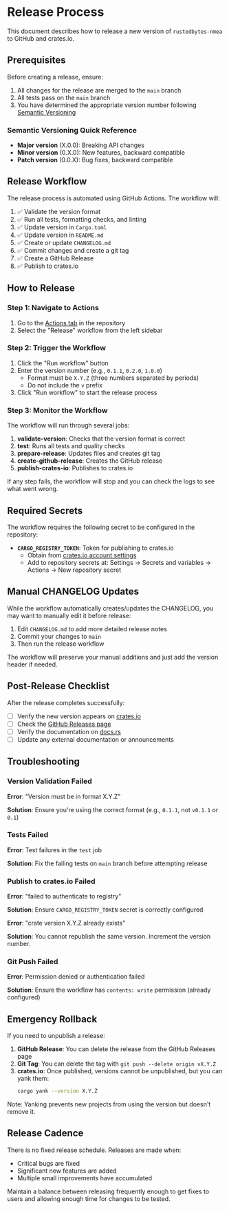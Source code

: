 # Release Process

This document describes how to release a new version of `rustedbytes-nmea` to GitHub and crates.io.

## Prerequisites

Before creating a release, ensure:

1. All changes for the release are merged to the `main` branch
2. All tests pass on the `main` branch
3. You have determined the appropriate version number following [Semantic Versioning](https://semver.org/)

### Semantic Versioning Quick Reference

- **Major version** (X.0.0): Breaking API changes
- **Minor version** (0.X.0): New features, backward compatible
- **Patch version** (0.0.X): Bug fixes, backward compatible

## Release Workflow

The release process is automated using GitHub Actions. The workflow will:

1. ✅ Validate the version format
2. ✅ Run all tests, formatting checks, and linting
3. ✅ Update version in `Cargo.toml`
4. ✅ Update version in `README.md`
5. ✅ Create or update `CHANGELOG.md`
6. ✅ Commit changes and create a git tag
7. ✅ Create a GitHub Release
8. ✅ Publish to crates.io

## How to Release

### Step 1: Navigate to Actions

1. Go to the [Actions tab](https://github.com/mad4j/rustedbytes-nmea/actions) in the repository
2. Select the "Release" workflow from the left sidebar

### Step 2: Trigger the Workflow

1. Click the "Run workflow" button
2. Enter the version number (e.g., `0.1.1`, `0.2.0`, `1.0.0`)
   - Format must be `X.Y.Z` (three numbers separated by periods)
   - Do not include the `v` prefix
3. Click "Run workflow" to start the release process

### Step 3: Monitor the Workflow

The workflow will run through several jobs:

1. **validate-version**: Checks that the version format is correct
2. **test**: Runs all tests and quality checks
3. **prepare-release**: Updates files and creates git tag
4. **create-github-release**: Creates the GitHub release
5. **publish-crates-io**: Publishes to crates.io

If any step fails, the workflow will stop and you can check the logs to see what went wrong.

## Required Secrets

The workflow requires the following secret to be configured in the repository:

- **`CARGO_REGISTRY_TOKEN`**: Token for publishing to crates.io
  - Obtain from [crates.io account settings](https://crates.io/settings/tokens)
  - Add to repository secrets at: Settings → Secrets and variables → Actions → New repository secret

## Manual CHANGELOG Updates

While the workflow automatically creates/updates the CHANGELOG, you may want to manually edit it before release:

1. Edit `CHANGELOG.md` to add more detailed release notes
2. Commit your changes to `main`
3. Then run the release workflow

The workflow will preserve your manual additions and just add the version header if needed.

## Post-Release Checklist

After the release completes successfully:

- [ ] Verify the new version appears on [crates.io](https://crates.io/crates/rustedbytes-nmea)
- [ ] Check the [GitHub Releases page](https://github.com/mad4j/rustedbytes-nmea/releases)
- [ ] Verify the documentation on [docs.rs](https://docs.rs/rustedbytes-nmea)
- [ ] Update any external documentation or announcements

## Troubleshooting

### Version Validation Failed

**Error**: "Version must be in format X.Y.Z"

**Solution**: Ensure you're using the correct format (e.g., `0.1.1`, not `v0.1.1` or `0.1`)

### Tests Failed

**Error**: Test failures in the `test` job

**Solution**: Fix the failing tests on `main` branch before attempting release

### Publish to crates.io Failed

**Error**: "failed to authenticate to registry"

**Solution**: Ensure `CARGO_REGISTRY_TOKEN` secret is correctly configured

**Error**: "crate version X.Y.Z already exists"

**Solution**: You cannot republish the same version. Increment the version number.

### Git Push Failed

**Error**: Permission denied or authentication failed

**Solution**: Ensure the workflow has `contents: write` permission (already configured)

## Emergency Rollback

If you need to unpublish a release:

1. **GitHub Release**: You can delete the release from the GitHub Releases page
2. **Git Tag**: You can delete the tag with `git push --delete origin vX.Y.Z`
3. **crates.io**: Once published, versions cannot be unpublished, but you can yank them:
   ```bash
   cargo yank --version X.Y.Z
   ```

Note: Yanking prevents new projects from using the version but doesn't remove it.

## Release Cadence

There is no fixed release schedule. Releases are made when:

- Critical bugs are fixed
- Significant new features are added
- Multiple small improvements have accumulated

Maintain a balance between releasing frequently enough to get fixes to users and allowing enough time for changes to be tested.
